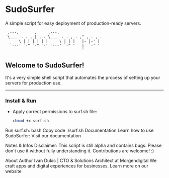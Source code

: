 # SudoSurfer
A simple script for easy deployment of production-ready servers.
```
 .---.       .     .---.                    
 \___  . . ,-| ,-. \___  . . ,-. ," ,-. ,-.
      \ | | | | | |     \ | | |   |- |-' |  
  `---' `-^ `-^ `-' `---' `-^ '   |  `-' '  
                                  '          
```
## Welcome to SudoSurfer!
It's a very simple shell script that automates the process of setting up your servers for production use. 

---

### Install & Run
- Apply correct permissions to surf.sh file:
  ```bash
  chmod +x surf.sh
Run surf.sh:
bash
Copy code
./surf.sh
Documentation
Learn how to use SudoSurfer:
Visit our documentation

Notes & Infos
Disclaimer:
This script is still alpha and contains bugs.
Please don't use it without fully understanding it.
Contributions are welcome! :)

About Author
Ivan Dukic | CTO & Solutions Architect at Morgendigital
We craft apps and digital experiences for businesses.
Learn more on our website

